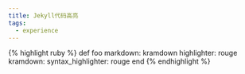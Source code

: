 ```yaml
---
title: Jekyll代码高亮
tags:
  - experience
---
```


{% highlight ruby %}
def foo
markdown: kramdown
highlighter: rouge
kramdown:
  syntax_highlighter: rouge
end
{% endhighlight %}